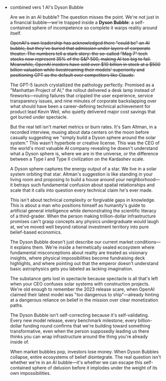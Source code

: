- combined vers 1 AI's Dyson Bubble
    
    Are we in an AI bubble? The question misses the point. We're not just in a financial bubble—we're trapped inside a **Dyson Bubble**: a self-contained sphere of incompetence so complete it warps reality around itself.
    
    ~~OpenAI's own leadership has acknowledged there "could be" an AI bubble, but they've buried that admission under layers of corporate theater. The numbers tell a stark story: the so-called "Mag 7" tech stocks now represent 35% of the S&P 500, making AI too big to fail. Meanwhile, OpenAI insiders have sold over $10 billion in stock at a $500 billion valuation while livestreaming their models' superiority and positioning GPT as the default over competitors like Claude.~~
    
    The GPT-5 launch crystallized the pathology perfectly. Promised as a "Manhattan Project of AI," the rollout delivered a desk lamp instead of fireworks—routing failures that crippled the user experience, service transparency issues, and nine minutes of corporate backslapping over what should have been a career-defining technical achievement for product lead Kevin Weil, who quietly delivered major cost savings that got buried under spectacle.
    
    But the real tell isn't market metrics or burn rates. It's Sam Altman, in a recorded interview, musing about data centers on the moon before casually suggesting we "simply build a Dyson sphere around the solar system." This wasn't hyperbole or creative license. This was the CEO of the world's most valuable AI company revealing he doesn't understand what a Dyson sphere is, where we are in the universe, or the difference between a Type I and Type II civilization on the Kardashev scale.
    
    A Dyson sphere captures the energy output of a star. We live in a solar system orbiting that star. Altman's suggestion is like standing in your living room and proposing to build a house around your neighborhood—it betrays such fundamental confusion about spatial relationships and scale that it calls into question every technical claim he's ever made.
    
    This isn't about technical complexity or forgivable gaps in knowledge. This is about a man who positions himself as humanity's guide to artificial general intelligence while demonstrating the scientific literacy of a third-grader. When the person making trillion-dollar infrastructure promises can't grasp concepts any physics undergraduate would laugh at, we've moved well beyond rational investment territory into pure belief-based economics.
    
    The Dyson Bubble doesn't just describe our current market conditions—it explains them. We're inside a hermetically sealed ecosystem where fundamental misconceptions about reality are treated as visionary insights, where physical impossibilities become fundraising deck highlights, and where pointing out that the emperor doesn't understand basic astrophysics gets you labeled as lacking imagination.
    
    The substance gets lost in spectacle because spectacle is all that's left when your CEO confuses solar systems with construction projects. We're old enough to remember the 2023 release scare, when OpenAI claimed their latest model was "too dangerous to ship"—already hinting at a dangerous reliance on belief in the mission over clear monetization paths.
    
    The Dyson Bubble isn't self-correcting because it's self-validating. Every new model release, every benchmark milestone, every billion-dollar funding round confirms that we're building toward something transformative, even when the person supposedly leading us there thinks you can wrap infrastructure around the thing you're already inside of.
    
    When market bubbles pop, investors lose money. When Dyson Bubbles collapse, entire ecosystems of belief disintegrate. The real question isn't whether we're in an AI bubble—it's whether we can escape this self-contained sphere of delusion before it implodes under the weight of its own impossibilities.
